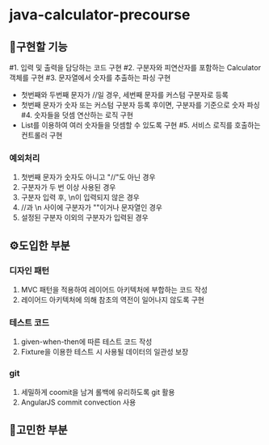 # java-calculator-precourse
## 🚀구현할 기능
#1. 입력 및 출력을 담당하는 코드 구현
#2. 구분자와 피연산자를 포함하는 Calculator 객체를 구현
#3. 문자열에서 숫자를 추출하는 파싱 구현
   - 첫번째와 두번째 문자가 //일 경우, 세번째 문자를 커스텀 구분자로 등록
   - 첫번째 문자가 숫자 또는 커스텀 구분자 등록 후이면, 구분자를 기준으로 숫자 파싱
#4. 숫자들을 덧셈 연산하는 로직 구현
   - List를 이용하여 여러 숫자들을 덧셈할 수 있도록 구현
#5. 서비스 로직를 호출하는 컨트롤러 구현

### 예외처리
1. 첫번째 문자가 숫자도 아니고 "//"도 아닌 경우
2. 구분자가 두 번 이상 사용된 경우
3. 구분자 입력 후, \n이 입력되지 않은 경우
4. //과 \n 사이에 구분자가 ""이거나 문자열인 경우
5. 설정된 구분자 이외의 구분자가 입력된 경우

## ⚙️도입한 부분
### 디자인 패턴
1. MVC 패턴을 적용하여 레이어드 아키텍처에 부합하는 코드 작성
2. 레이어드 아키텍처에 의해 참초의 역전이 일어나지 않도록 구현

### 테스트 코드
1. given-when-then에 따른 테스트 코드 작성
2. Fixture을 이용한 테스트 시 사용될 데이터의 일관성 보장

### git
1. 세밀하게 coomit을 남겨 롤백에 유리하도록 git 활용
2. AngularJS commit convection 사용

## 🧐고민한 부분

